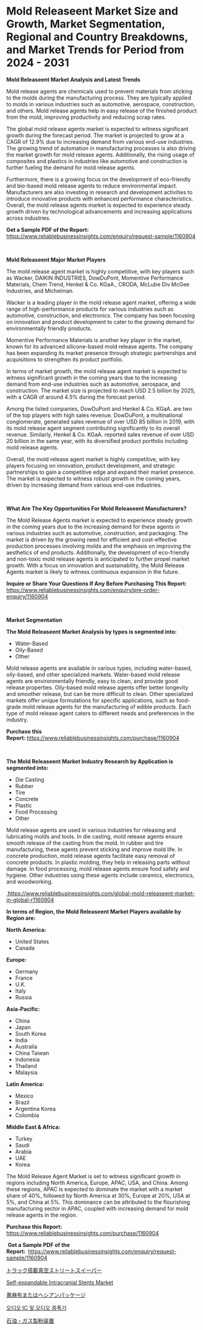 <p><h1>Mold Releaseent Market Size and Growth, Market Segmentation, Regional and Country Breakdowns, and Market Trends for Period from 2024 -  2031</h1></p><p><strong>Mold Releaseent Market Analysis and Latest Trends</strong></p>
<p><p>Mold release agents are chemicals used to prevent materials from sticking to the molds during the manufacturing process. They are typically applied to molds in various industries such as automotive, aerospace, construction, and others. Mold release agents help in easy release of the finished product from the mold, improving productivity and reducing scrap rates.</p><p>The global mold release agents market is expected to witness significant growth during the forecast period. The market is projected to grow at a CAGR of 12.9% due to increasing demand from various end-use industries. The growing trend of automation in manufacturing processes is also driving the market growth for mold release agents. Additionally, the rising usage of composites and plastics in industries like automotive and construction is further fueling the demand for mold release agents.</p><p>Furthermore, there is a growing focus on the development of eco-friendly and bio-based mold release agents to reduce environmental impact. Manufacturers are also investing in research and development activities to introduce innovative products with enhanced performance characteristics. Overall, the mold release agents market is expected to experience steady growth driven by technological advancements and increasing applications across industries.</p></p>
<p><strong>Get a Sample PDF of the Report:&nbsp;</strong> <a href="https://www.reliablebusinessinsights.com/enquiry/request-sample/1160904">https://www.reliablebusinessinsights.com/enquiry/request-sample/1160904</a></p>
<p>&nbsp;</p>
<p><strong>Mold Releaseent Major Market Players</strong></p>
<p><p>The mold release agent market is highly competitive, with key players such as Wacker, DAIKIN INDUSTRIES, DowDuPont, Momentive Performance Materials, Chem Trend, Henkel & Co. KGaA., CRODA, McLube Div McGee Industries, and Michelman. </p><p>Wacker is a leading player in the mold release agent market, offering a wide range of high-performance products for various industries such as automotive, construction, and electronics. The company has been focusing on innovation and product development to cater to the growing demand for environmentally friendly products. </p><p>Momentive Performance Materials is another key player in the market, known for its advanced silicone-based mold release agents. The company has been expanding its market presence through strategic partnerships and acquisitions to strengthen its product portfolio. </p><p>In terms of market growth, the mold release agent market is expected to witness significant growth in the coming years due to the increasing demand from end-use industries such as automotive, aerospace, and construction. The market size is projected to reach USD 2.5 billion by 2025, with a CAGR of around 4.5% during the forecast period. </p><p>Among the listed companies, DowDuPont and Henkel & Co. KGaA. are two of the top players with high sales revenue. DowDuPont, a multinational conglomerate, generated sales revenue of over USD 85 billion in 2019, with its mold release agent segment contributing significantly to its overall revenue. Similarly, Henkel & Co. KGaA. reported sales revenue of over USD 20 billion in the same year, with its diversified product portfolio including mold release agents. </p><p>Overall, the mold release agent market is highly competitive, with key players focusing on innovation, product development, and strategic partnerships to gain a competitive edge and expand their market presence. The market is expected to witness robust growth in the coming years, driven by increasing demand from various end-use industries.</p></p>
<p>&nbsp;</p>
<p><strong>What Are The Key Opportunities For Mold Releaseent Manufacturers?</strong></p>
<p><p>The Mold Release Agents market is expected to experience steady growth in the coming years due to the increasing demand for these agents in various industries such as automotive, construction, and packaging. The market is driven by the growing need for efficient and cost-effective production processes involving molds and the emphasis on improving the aesthetics of end products. Additionally, the development of eco-friendly and non-toxic mold release agents is anticipated to further propel market growth. With a focus on innovation and sustainability, the Mold Release Agents market is likely to witness continuous expansion in the future.</p></p>
<p><strong>Inquire or Share Your Questions If Any Before Purchasing This Report:</strong> <a href="https://www.reliablebusinessinsights.com/enquiry/pre-order-enquiry/1160904">https://www.reliablebusinessinsights.com/enquiry/pre-order-enquiry/1160904</a></p>
<p>&nbsp;</p>
<p><strong>Market Segmentation</strong></p>
<p><strong>The Mold Releaseent Market Analysis by types is segmented into:</strong></p>
<p><ul><li>Water-Based</li><li>Oily-Based</li><li>Other</li></ul></p>
<p><p>Mold release agents are available in various types, including water-based, oily-based, and other specialized markets. Water-based mold release agents are environmentally friendly, easy to clean, and provide good release properties. Oily-based mold release agents offer better longevity and smoother release, but can be more difficult to clean. Other specialized markets offer unique formulations for specific applications, such as food-grade mold release agents for the manufacturing of edible products. Each type of mold release agent caters to different needs and preferences in the industry.</p></p>
<p><strong>Purchase this Report:&nbsp;</strong><a href="https://www.reliablebusinessinsights.com/purchase/1160904">https://www.reliablebusinessinsights.com/purchase/1160904</a></p>
<p>&nbsp;</p>
<p><strong>The Mold Releaseent Market Industry Research by Application is segmented into:</strong></p>
<p><ul><li>Die Casting</li><li>Rubber</li><li>Tire</li><li>Concrete</li><li>Plastic</li><li>Food Processing</li><li>Other</li></ul></p>
<p><p>Mold release agents are used in various industries for releasing and lubricating molds and tools. In die casting, mold release agents ensure smooth release of the casting from the mold. In rubber and tire manufacturing, these agents prevent sticking and improve mold life. In concrete production, mold release agents facilitate easy removal of concrete products. In plastic molding, they help in releasing parts without damage. In food processing, mold release agents ensure food safety and hygiene. Other industries using these agents include ceramics, electronics, and woodworking.</p></p>
<p><a href="https://www.reliablebusinessinsights.com/global-mold-releaseent-market-in-global-r1160904">&nbsp;https://www.reliablebusinessinsights.com/global-mold-releaseent-market-in-global-r1160904</a></p>
<p><strong>In terms of Region, the Mold Releaseent Market Players available by Region are:</strong></p>
<p>
    <p> <strong> North America: </strong>
        <ul>
            <li>United States</li>
            <li>Canada</li>
        </ul>
        </p> 
    <p> <strong> Europe: </strong>
        <ul>
            <li>Germany</li>
            <li>France</li>
            <li>U.K.</li>
            <li>Italy</li>
            <li>Russia</li>
        </ul>
        </p> 
    <p> <strong> Asia-Pacific: </strong>
        <ul>
            <li>China</li>
            <li>Japan</li>
            <li>South Korea</li>
            <li>India</li>
            <li>Australia</li>
            <li>China Taiwan</li>
            <li>Indonesia</li>
            <li>Thailand</li>
            <li>Malaysia</li>
        </ul>
        </p> 
    <p> <strong> Latin America: </strong>
        <ul>
            <li>Mexico</li>
            <li>Brazil</li>
            <li>Argentina Korea</li>
            <li>Colombia</li>
        </ul>
        </p> 
    <p> <strong> Middle East & Africa: </strong>
        <ul>
            <li>Turkey</li>
            <li>Saudi</li>
            <li>Arabia</li>
            <li>UAE</li>
            <li>Korea</li>
        </ul>
    </p>
    </p>
<p><p>The Mold Release Agent Market is set to witness significant growth in regions including North America, Europe, APAC, USA, and China. Among these regions, APAC is expected to dominate the market with a market share of 40%, followed by North America at 30%, Europe at 20%, USA at 5%, and China at 5%. This dominance can be attributed to the flourishing manufacturing sector in APAC, coupled with increasing demand for mold release agents in the region.</p></p>
<p><strong>Purchase this Report: </strong><a href="https://www.reliablebusinessinsights.com/purchase/1160904">https://www.reliablebusinessinsights.com/purchase/1160904</a></p>
<p>&nbsp;<strong>Get a Sample PDF of the Report:&nbsp;&nbsp;</strong><a href="https://www.reliablebusinessinsights.com/enquiry/request-sample/1160904">https://www.reliablebusinessinsights.com/enquiry/request-sample/1160904</a></p>
<p><strong></strong></p>
<p><p><a href="https://github.com/BrionnaBoyle/Market-Research-Report-List-1/blob/main/476927688834.md">トラック搭載真空ストリートスイーパー</a></p><p><a href="https://github.com/ElmoRunolfsson2023/Market-Research-Report-List-1/blob/main/self-expandable-intracranial-stents-market.md">Self-expandable Intracranial Stents Market</a></p><p><a href="https://medium.com/@jasohung45456/%E9%BA%BB%E8%A2%8B%E3%81%BE%E3%81%9F%E3%81%AF%E3%83%98%E3%82%B7%E3%82%A2%E3%83%B3%E5%8C%85%E8%A3%85%E3%81%AE%E5%B8%82%E5%A0%B4%E8%AA%BF%E6%9F%BB%E3%83%AC%E3%83%9D%E3%83%BC%E3%83%88-%E3%81%9D%E3%81%AE%E6%AD%B4%E5%8F%B2%E3%81%A82024%E5%B9%B4%E3%81%8B%E3%82%892031%E5%B9%B4%E3%81%AE%E4%BA%88%E6%B8%AC-39d329e4343e">黄麻布またはヘシアンパッケージ</a></p><p><a href="https://medium.com/@bustersipes981/%EC%98%A4%EB%94%94%EC%98%A4-ic%EC%99%80-%EC%98%A4%EB%94%94%EC%98%A4-%EC%95%B0%ED%94%84-%EC%8B%9C%EC%9E%A5-%EA%B7%9C%EB%AA%A8%EB%8A%94-%EA%B8%80%EB%A1%9C%EB%B2%8C-%EC%82%B0%EC%97%85%EC%97%90%EC%84%9C-%EC%B5%9C%EC%A0%81%EC%9D%98-%EB%A7%88%EC%BC%80%ED%8C%85-%EC%B1%84%EB%84%90%EC%9D%84-%EB%B3%B4%EC%97%AC%EC%A4%8D%EB%8B%88%EB%8B%A4-b487627a3a1c">오디오 IC 및 오디오 증폭기</a></p><p><a href="https://medium.com/@maureenbiologist34/%E7%9F%B3%E6%B2%B9-%E3%82%AC%E3%82%B9%E3%83%9F%E3%83%AA%E3%83%B3%E3%82%B0%E8%A3%85%E7%BD%AE%E3%81%AE%E5%B8%82%E5%A0%B4%E8%A6%8F%E6%A8%A1-cagr-%E3%83%88%E3%83%AC%E3%83%B3%E3%83%892024%E5%B9%B4-2030%E5%B9%B4-343285d3ca8a">石油・ガス製粉装置</a></p></p>